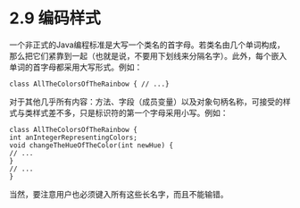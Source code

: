 # 2.9 编码样式

一个非正式的Java编程标准是大写一个类名的首字母。若类名由几个单词构成，那么把它们紧靠到一起（也就是说，不要用下划线来分隔名字）。此外，每个嵌入单词的首字母都采用大写形式。例如：

```text
class AllTheColorsOfTheRainbow { // ...}
```

对于其他几乎所有内容：方法、字段（成员变量）以及对象句柄名称，可接受的样式与类样式差不多，只是标识符的第一个字母采用小写。例如：

```text
class AllTheColorsOfTheRainbow {
int anIntegerRepresentingColors;
void changeTheHueOfTheColor(int newHue) {
// ...
}
// ...
}
```

当然，要注意用户也必须键入所有这些长名字，而且不能输错。

